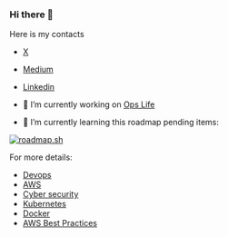 ### Hi there 👋

Here is my contacts

- [ X ](https://twitter.com/dionizioaf)
- [Medium](https://dionizioferreira.medium.com)
- [Linkedin](https://www.linkedin.com/in/dionizioaf/)

- 🔭 I’m currently working on [ Ops Life ](https://github.com/users/Dionizioaf/projects/3?pane=info)
- 🌱 I’m currently learning this roadmap pending items:

[![roadmap.sh](https://api.roadmap.sh/v1-badge/tall/65b961b30c548122836609c0?variant=dark&roadmaps=devops%2Ckubernetes%2Ccyber-security%2Caws)](https://roadmap.sh)

For more details:
- [ Devops ](https://roadmap.sh/devops?s=65b961b30c548122836609c0)
- [ AWS ](https://roadmap.sh/aws?s=65b961b30c548122836609c0)
- [ Cyber security ](https://roadmap.sh/cyber-security?s=65b961b30c548122836609c0)
- [ Kubernetes ](https://roadmap.sh/kubernetes?s=65b961b30c548122836609c0)
- [ Docker ](https://roadmap.sh/docker?s=65b961b30c548122836609c0)
- [ AWS Best Practices ](https://roadmap.sh/best-practices/aws?s=65b961b30c548122836609c0)



<!--
**Dionizioaf/Dionizioaf** is a ✨ _special_ ✨ repository because its `README.md` (this file) appears on your GitHub profile.

Here are some ideas to get you started:

- 🔭 I’m currently working on ...
- 🌱 I’m currently learning ...
- 👯 I’m looking to collaborate on ...
- 🤔 I’m looking for help with ...
- 💬 Ask me about ...
- 📫 How to reach me: ...
- 😄 Pronouns: ...
- ⚡ Fun fact: ...
-->
